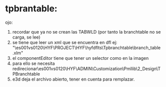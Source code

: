 
 # tpbrantable:

ojo:
1. recordar que ya no se crean las TABWLD (por tanto la branchtable no se carga, se lee)
2. se tiene que leer un xml que se encuentra en dfl ej: "\\es001vs0120\HYF\PROJECT\HYF\hyfdflts\Tpbranchtable\branch_table.xlm"
3. el componentEditor tiene que tener un selector como en la imagen
4. para ello se necesita redirecionar\\es001vs0120\HYF\ADMIN\Customization\Pmllib\2_Design\TPBranchtable
5. e3d deja el archivo abierto, tener en cuenta para remplazar.


